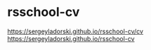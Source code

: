 # rsschool-cv

https://sergeyladorski.github.io/rsschool-cv/cv  
https://sergeyladorski.github.io/rsschool-cv
